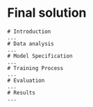 # Final solution

```
# Introduction
...
# Data analysis
...
# Model Specification
...
# Training Process
...
# Evaluation
...
# Results
...
```